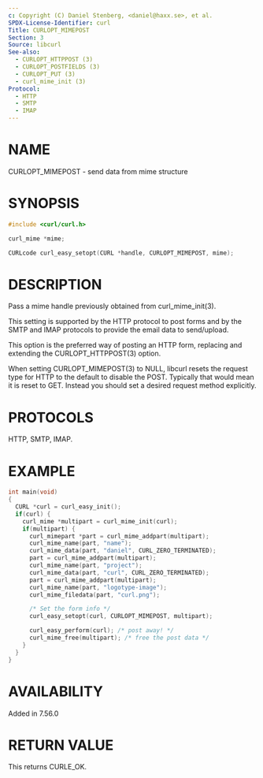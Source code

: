 ```yaml
---
c: Copyright (C) Daniel Stenberg, <daniel@haxx.se>, et al.
SPDX-License-Identifier: curl
Title: CURLOPT_MIMEPOST
Section: 3
Source: libcurl
See-also:
  - CURLOPT_HTTPPOST (3)
  - CURLOPT_POSTFIELDS (3)
  - CURLOPT_PUT (3)
  - curl_mime_init (3)
Protocol:
  - HTTP
  - SMTP
  - IMAP
---
```


# NAME

CURLOPT_MIMEPOST - send data from mime structure

# SYNOPSIS

~~~c
#include <curl/curl.h>

curl_mime *mime;

CURLcode curl_easy_setopt(CURL *handle, CURLOPT_MIMEPOST, mime);
~~~

# DESCRIPTION

Pass a mime handle previously obtained from curl_mime_init(3).

This setting is supported by the HTTP protocol to post forms and by the
SMTP and IMAP protocols to provide the email data to send/upload.

This option is the preferred way of posting an HTTP form, replacing and
extending the CURLOPT_HTTPPOST(3) option.

When setting CURLOPT_MIMEPOST(3) to NULL, libcurl resets the request
type for HTTP to the default to disable the POST. Typically that would mean it
is reset to GET. Instead you should set a desired request method explicitly.

# PROTOCOLS

HTTP, SMTP, IMAP.

# EXAMPLE

~~~c
int main(void)
{
  CURL *curl = curl_easy_init();
  if(curl) {
    curl_mime *multipart = curl_mime_init(curl);
    if(multipart) {
      curl_mimepart *part = curl_mime_addpart(multipart);
      curl_mime_name(part, "name");
      curl_mime_data(part, "daniel", CURL_ZERO_TERMINATED);
      part = curl_mime_addpart(multipart);
      curl_mime_name(part, "project");
      curl_mime_data(part, "curl", CURL_ZERO_TERMINATED);
      part = curl_mime_addpart(multipart);
      curl_mime_name(part, "logotype-image");
      curl_mime_filedata(part, "curl.png");

      /* Set the form info */
      curl_easy_setopt(curl, CURLOPT_MIMEPOST, multipart);

      curl_easy_perform(curl); /* post away! */
      curl_mime_free(multipart); /* free the post data */
    }
  }
}
~~~

# AVAILABILITY

Added in 7.56.0

# RETURN VALUE

This returns CURLE_OK.

